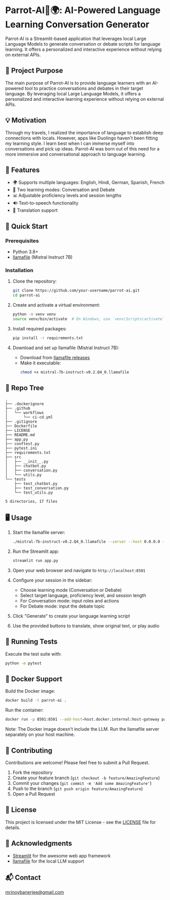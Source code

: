 # Parrot-AI🦜🌍: AI-Powered Language Learning Conversation Generator

Parrot-AI is a Streamlit-based application that leverages local Large Language Models to generate conversation or debate scripts for language learning. It offers a personalized and interactive experience without relying on external APIs.

## 🎯 Project Purpose

The main purpose of Parrot-AI is to provide language learners with an AI-powered tool to practice conversations and debates in their target language. By leveraging local Large Language Models, it offers a personalized and interactive learning experience without relying on external APIs.

## 💡 Motivation

Through my travels, I realized the importance of language to establish deep connections with locals. However, apps like Duolingo haven't been fitting my learning style. I learn best when I can immerse myself into conversations and pick up ideas. Parrot-AI was born out of this need for a more immersive and conversational approach to language learning.

## 🌟 Features

- 🌍 Supports multiple languages: English, Hindi, German, Spanish, French
- 💬 Two learning modes: Conversation and Debate
- 📊 Adjustable proficiency levels and session lengths
- 🔊 Text-to-speech functionality
- 🔄 Translation support

## 🚀 Quick Start

### Prerequisites

- Python 3.8+
- [llamafile](https://github.com/Mozilla-Ocho/llamafile) (Mistral Instruct 7B)

### Installation

1. Clone the repository:
   ```bash
   git clone https://github.com/your-username/parrot-ai.git
   cd parrot-ai
   ```

2. Create and activate a virtual environment:
   ```bash
   python -m venv venv
   source venv/bin/activate  # On Windows, use `venv\Scripts\activate`
   ```

3. Install required packages:
   ```bash
   pip install -r requirements.txt
   ```

4. Download and set up llamafile (Mistral Instruct 7B):
   - Download from [llamafile releases](https://github.com/Mozilla-Ocho/llamafile/releases)
   - Make it executable:
     ```bash
     chmod +x mistral-7b-instruct-v0.2.Q4_0.llamafile
     ```

## 🌴 Repo Tree

```
.
├── .dockerignore
├── .github
│   └── workflows
│       └── ci-cd.yml
├── .gitignore
├── Dockerfile
├── LICENSE
├── README.md
├── app.py
├── conftest.py
├── pytest.ini
├── requirements.txt
├── src
│   ├── __init__.py
│   ├── chatbot.py
│   ├── conversation.py
│   └── utils.py
└── tests
    ├── test_chatbot.py
    ├── test_conversation.py
    └── test_utils.py

5 directories, 17 files

```

## 🖥️ Usage

1. Start the llamafile server:
   ```bash
   ./mistral-7b-instruct-v0.2.Q4_0.llamafile --server --host 0.0.0.0 --port 8080
   ```

2. Run the Streamlit app:
   ```bash
   streamlit run app.py
   ```

3. Open your web browser and navigate to `http://localhost:8501`

4. Configure your session in the sidebar:
   - Choose learning mode (Conversation or Debate)
   - Select target language, proficiency level, and session length
   - For Conversation mode: input roles and actions
   - For Debate mode: input the debate topic

5. Click "Generate" to create your language learning script

6. Use the provided buttons to translate, show original text, or play audio

## 🧪 Running Tests

Execute the test suite with:

```bash
python -m pytest
```

## 🐳 Docker Support

Build the Docker image:

```bash
docker build -t parrot-ai .
```

Run the container:

```bash
docker run -p 8501:8501 --add-host=host.docker.internal:host-gateway parrot-ai
```

Note: The Docker image doesn't include the LLM. Run the llamafile server separately on your host machine.

## 🤝 Contributing

Contributions are welcome! Please feel free to submit a Pull Request.

1. Fork the repository
2. Create your feature branch (`git checkout -b feature/AmazingFeature`)
3. Commit your changes (`git commit -m 'Add some AmazingFeature'`)
4. Push to the branch (`git push origin feature/AmazingFeature`)
5. Open a Pull Request

## 📜 License

This project is licensed under the MIT License - see the [LICENSE](LICENSE) file for details.

## 🙏 Acknowledgments

- [Streamlit](https://streamlit.io/) for the awesome web app framework
- [llamafile](https://github.com/Mozilla-Ocho/llamafile) for the local LLM support

## 📬 Contact

mrinoybanerjee@gmail.com
